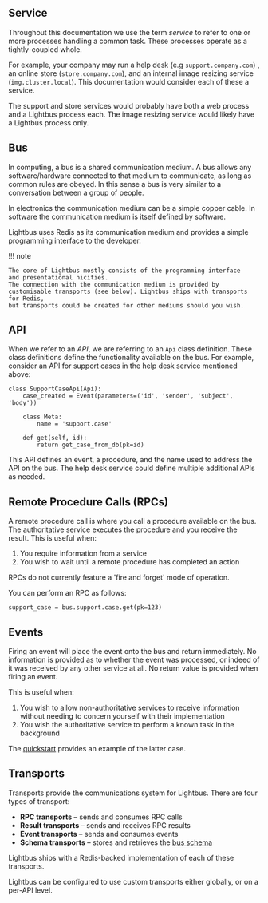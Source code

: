 ## Service

Throughout this documentation we use the term *service* 
to refer to one or more processes handling a common task.
These processes operate as a tightly-coupled whole.

For example, your company may run a help desk 
(e.g `support.company.com`) , an online store (`store.company.com`), 
and an internal image resizing service (`img.cluster.local`).
This documentation would consider each of these a service.

The support and store services would probably have both a web process and a 
Lightbus process each. The image resizing service would likely have a Lightbus 
process only.

## Bus

In computing, a bus is a shared communication medium. A bus allows any 
software/hardware connected to that medium to communicate, as long as 
common rules are obeyed. In this sense a bus is very similar to a conversation 
between a group of people.

In electronics the communication medium can be a simple 
copper cable. In software the communication medium is itself defined 
by software.

Lightbus uses Redis as its communication medium and provides a 
simple programming interface to the developer.

!!! note

    The core of Lightbus mostly consists of the programming interface
    and presentational nicities.
    The connection with the communication medium is provided by 
    customisable transports (see below). Lightbus ships with transports for Redis, 
    but transports could be created for other mediums should you wish.

## API

When we refer to an *API*, we are referring to an `Api` class definition.
These class definitions define the functionality available on the bus. 
For example, consider an API for support cases in the help desk service 
mentioned above:

```python3
class SupportCaseApi(Api):
    case_created = Event(parameters=('id', 'sender', 'subject', 'body'))

    class Meta:
        name = 'support.case'

    def get(self, id):
        return get_case_from_db(pk=id)
```

This API defines an event, a procedure, and the name used to address the API 
on the bus. The help desk service could define multiple additional APIs as needed.

## Remote Procedure Calls (RPCs)

A remote procedure call is where you call a procedure available on the bus. The authoritative 
service executes the procedure and you receive the result. This is useful when:
 
1. You require information from a service
2. You wish to wait until a remote procedure has completed an action

RPCs do not currently feature a 'fire and forget' mode of operation.

You can perform an RPC as follows:

```python3
support_case = bus.support.case.get(pk=123)
```

## Events

Firing an event will place the event onto the bus and return immediately. No information 
is provided as to whether the event was processed, or indeed of it was received by any 
other service at all. No return value is provided when firing an event.

This is useful when:

1. You wish to allow non-authoritative services to receive information without needing to concern yourself 
   with their implementation
2. You wish the authoritative service to perform a known task in the background

The [quickstart](quick-start.md#events) provides an example of the latter case.

## Transports

Transports provide the communications system for Lightbus. There are four types 
of transport:

* **RPC transports** – sends and consumes RPC calls
* **Result transports** – sends and receives RPC results
* **Event transports** – sends and consumes events
* **Schema transports** – stores and retrieves the [bus schema](schema.md)

Lightbus ships with a Redis-backed implementation of each of these transports.

Lightbus can be configured to use custom transports either globally, or on a per-API level.
